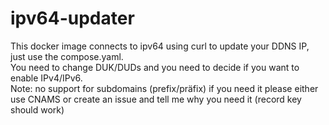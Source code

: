 # ipv64-updater

This docker image connects to ipv64 using curl to update your DDNS IP, just use the compose.yaml. <br>
You need to change DUK/DUDs and you need to decide if you want to enable IPv4/IPv6. <br>
Note: no support for subdomains (prefix/präfix) if you need it please either use CNAMS or create an issue and tell me why you need it (record key should work)
